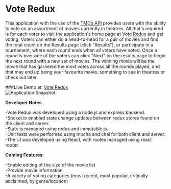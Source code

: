 # Vote Redux
 
This application with the use of the [TMDb API](https://www.themoviedb.org/documentation/api "TMDb API") provides users with the ability to vote on an assortment of movies currently in theatres. All that's required is for each voter to visit the application's home page at [Vote Redux](https://reduxvote.heroku.com "Vote Redux") and get voting. Voters can either do a head-to-head for a pair of movies and find the total count on the Results page (click "Results"), or participate in a tournament, where each round ends when all voters have voted. Once a round is over one of the voters can click "Next" on the results page to begin the next round with a new set of movies. The winning movie will be the movie that has garnered the most votes across all the rounds played, and that may end up being your favourite movie, something to see in theatres or check out later.

###Live Demo at: [Vote Redux](https://reduxvote.heroku.com "Vote Redux")  
![Application Snapshot](http://i.imgur.com/NGbBETM.png?1)

**Developer Notes**

-Vote Redux was developed using a node.js and express backend.  
-Socket.io enabled state change updates between redux stores found on the client and server.  
-State is managed using redux and immutable.js.  
-Unit tests were performed using mocha and chai for both client and server.    
-The UI was developed using React, with routes managed using react router.   

**Coming Features**:    

-Enable editing of the size of the movie list  
-Provide movie information   
-A variety of voting categories (most recent, most popular, critically acclaimed, by genre/location)
